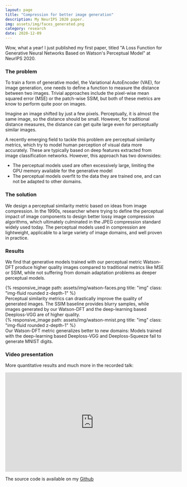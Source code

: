 ```yaml
---
layout: page
title: "Compression for better image generation"
description: My NeurIPS 2020 paper.
img: assets/img/faces_generated.png
category: research
date: 2020-12-09
---
```


Wow, what a year! I just published my first paper, titled "A Loss Function for Generative Neural Networks Based on Watson's Perceptual Model" at NeurIPS 2020.

### The problem

To train a form of generative model, the Variational AutoEncoder (VAE), for image generation, one needs to define a function to measure the distance between two images. Trivial approaches include the pixel-wise mean squared error (MSE) or the patch-wise SSIM, but both of these metrics are know to perform quite poor on images.

Imagine an image shifted by just a few pixels. Perceptually, it is almost the same image, so the distance should be small. However, for traditional distance measures, the distance can get quite large even for perceptually similar images.

A recently emerging field to tackle this problem are perceptual similarity metrics, which try to model human perception of visual data more accurately. These are typically based on deep features extracted from image classification networks. However, this approach has two downsides:

- The perceptual models used are often excessively large, limiting the GPU memory available for the generative model
- The perceptual models overfit to the data they are trained one, and can not be adapted to other domains.

### The solution

We design a perceptual similarity metric based on ideas from image compression. In the 1990s, researcher where trying to define the perceptual impact of image components to design better lossy image compression algorithms, which ultimately culminated in the JPEG compression standard widely used today. The perceptual models used in compression are lightweight, applicable to a large variety of image domains, and well proven in practice.

### Results

We find that generative models trained with our perceptual metric Watson-DFT produce higher quality images compared to traditional metrics like MSE or SSIM, while not suffering from domain adaptation problems as deeper perceptual models.

<div class="row">
    <div class="col-sm mt-3 mt-md-0">
        {% responsive_image path: assets/img/watson-faces.png title: "img" class: "img-fluid rounded z-depth-1" %}
    </div>
</div>
<div class="caption">
    Perceptual similarity metrics can drastically improve the quality of generated images. The SSIM baseline provides blurry samples, while images generated by our Watson-DFT and the deep-learning based Deeploss-VGG are of higher quality.
</div>

<div class="row">
    <div class="col-sm mt-3 mt-md-0">
        {% responsive_image path: assets/img/watson-mnist.png title: "img" class: "img-fluid rounded z-depth-1" %}
    </div>
</div>
<div class="caption">
    Our Watson-DFT metric generalizes better to new domains: Models trained with the deep-learning based Deeploss-VGG and Deeploss-Squeeze fail to generate MNIST digits.
</div>

### Video presentation

More quantitative results and much more in the recorded talk:

<iframe width="560" height="315" src="https://www.youtube.com/embed/qPmHQbR4DeI" title="YouTube video player" frameborder="0" allow="accelerometer; autoplay; clipboard-write; encrypted-media; gyroscope; picture-in-picture" allowfullscreen></iframe>

The source code is available on my <a href="https://github.com/SteffenCzolbe/PerceptualSimilarity">Github</a>
